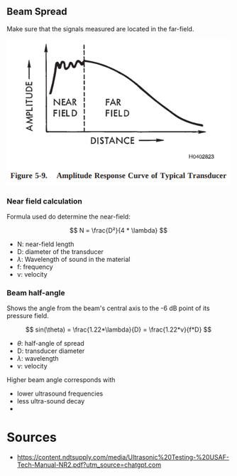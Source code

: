 
## Beam Spread
Make sure that the signals measured are located in the far-field.

![](images/beam_spread.png)

### Near field calculation

Formula used do determine the near-field:

$$
N = \frac{D²}{4 * \lambda}
$$
- N: near-field length
- D: diameter of the transducer
- $\lambda$: Wavelength of sound in the material
- f: frequency
- v: velocity

### Beam half-angle
Shows the angle from the beam's central axis to the -6 dB point of its pressure field.

$$
sin(\theta) = \frac{1.22*\lambda}{D} = \frac{1.22*v}{f*D}
$$
- $\theta$: half-angle of spread
- D: transducer diameter
- $\lambda$: wavelength
- v: velocity


Higher beam angle corresponds with 
- lower ultrasound frequencies
- less ultra-sound decay
- 

# Sources
-  https://content.ndtsupply.com/media/Ultrasonic%20Testing-%20USAF-Tech-Manual-NR2.pdf?utm_source=chatgpt.com
